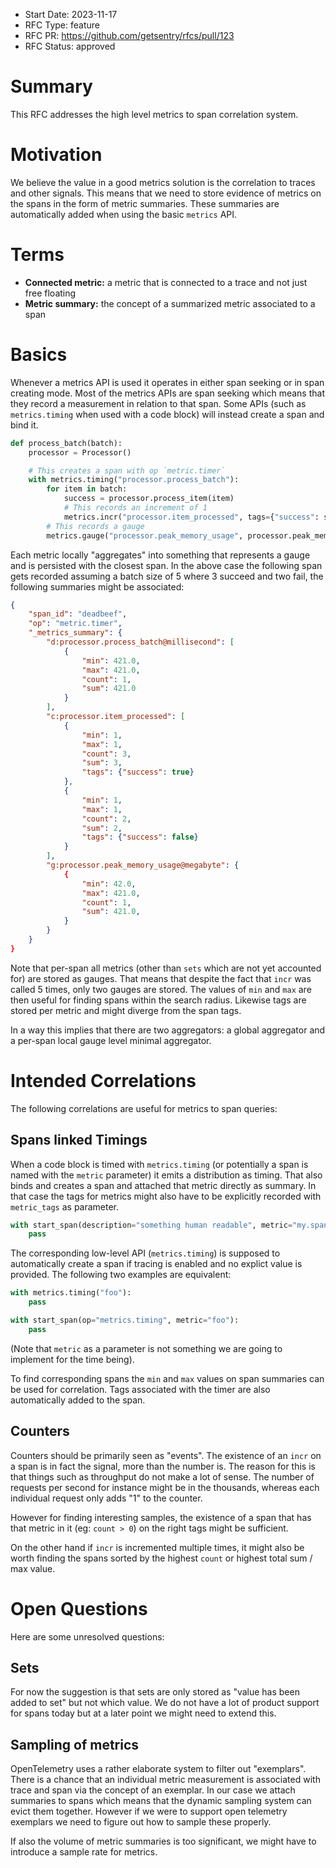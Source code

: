 - Start Date: 2023-11-17
- RFC Type: feature
- RFC PR: https://github.com/getsentry/rfcs/pull/123
- RFC Status: approved

# Summary

This RFC addresses the high level metrics to span correlation system.

# Motivation

We believe the value in a good metrics solution is the correlation to traces and other signals.
This means that we need to store evidence of metrics on the spans in the form of metric summaries.
These summaries are automatically added when using the basic `metrics` API.

# Terms

* **Connected metric:** a metric that is connected to a trace and not just free floating
* **Metric summary:** the concept of a summarized metric associated to a span

# Basics

Whenever a metrics API is used it operates in either span seeking or in span creating mode.  Most
of the metrics APIs are span seeking which means that they record a measurement in relation
to that span.  Some APIs (such as `metrics.timing` when used with a code block) will instead
create a span and bind it.

```python
def process_batch(batch):
    processor = Processor()

    # This creates a span with op `metric.timer`
    with metrics.timing("processor.process_batch"):
        for item in batch:
            success = processor.process_item(item)
            # This records an increment of 1
            metrics.incr("processor.item_processed", tags={"success": success})
        # This records a gauge
        metrics.gauge("processor.peak_memory_usage", processor.peak_memory_usage)
```

Each metric locally "aggregates" into something that represents a gauge and is persisted with
the closest span.  In the above case the following span gets recorded assuming a batch size of 5
where 3 succeed and two fail, the following summaries might be associated:

```json
{
    "span_id": "deadbeef",
    "op": "metric.timer",
    "_metrics_summary": {
        "d:processor.process_batch@millisecond": [
            {
                "min": 421.0,
                "max": 421.0,
                "count": 1,
                "sum": 421.0
            }
        ],
        "c:processor.item_processed": [
            {
                "min": 1,
                "max": 1,
                "count": 3,
                "sum": 3,
                "tags": {"success": true}
            },
            {
                "min": 1,
                "max": 1,
                "count": 2,
                "sum": 2,
                "tags": {"success": false}
            }
        ],
        "g:processor.peak_memory_usage@megabyte": {
            {
                "min": 42.0,
                "max": 421.0,
                "count": 1,
                "sum": 421.0,
            }
        }
    }
}
```

Note that per-span all metrics (other than `sets` which are not yet accounted for) are
stored as gauges.  That means that despite the fact that `incr` was called 5 times, only
two gauges are stored.  The values of `min` and `max` are then useful for finding spans
within the search radius.  Likewise tags are stored per metric and might diverge from
the span tags.

In a way this implies that there are two aggregators: a global aggregator and a per-span
local gauge level minimal aggregator.

# Intended Correlations

The following correlations are useful for metrics to span queries:

## Spans linked Timings

When a code block is timed with `metrics.timing` (or potentially a span is named with the
`metric` parameter) it emits a distribution as timing.  That also binds and creates a span
and attached that metric directly as summary.  In that case the tags for metrics
might also have to be explicitly recorded with `metric_tags` as parameter.

```python
with start_span(description="something human readable", metric="my.span"):
    pass
```

The corresponding low-level API (`metrics.timing`) is supposed to automatically create a
span if tracing is enabled and no explict value is provided.  The following two examples
are equivalent:

```python
with metrics.timing("foo"):
    pass

with start_span(op="metrics.timing", metric="foo"):
    pass
```

(Note that `metric` as a parameter is not something we are going to implement for the
time being).

To find corresponding spans the `min` and `max` values on span summaries can be used
for correlation.  Tags associated with the timer are also automatically added to the
span.

## Counters

Counters should be primarily seen as "events".  The existence of an `incr` on a span is
in fact the signal, more than the number is.  The reason for this is that things such as
throughput do not make a lot of sense.  The number of requests per second for instance
might be in the thousands, whereas each individual request only adds "1" to the counter.

However for finding interesting samples, the existence of a span that has that metric
in it (eg: `count > 0`) on the right tags might be sufficient.

On the other hand if `incr` is incremented multiple times, it might also be worth finding
the spans sorted by the highest `count` or highest total sum / max value.

# Open Questions

Here are some unresolved questions:

## Sets

For now the suggestion is that sets are only stored as "value has been added to set" but not
which value.  We do not have a lot of product support for spans today but at a later point
we might need to extend this.

## Sampling of metrics

OpenTelemetry uses a rather elaborate system to filter out "exemplars".  There is a chance
that an individual metric measurement is associated with trace and span via the concept
of an exemplar.  In our case we attach summaries to spans which means that the dynamic
sampling system can evict them together.  However if we were to support open telemetry
exemplars we need to figure out how to sample these properly.

If also the volume of metric summaries is too significant, we might have to introduce a sample
rate for metrics.
